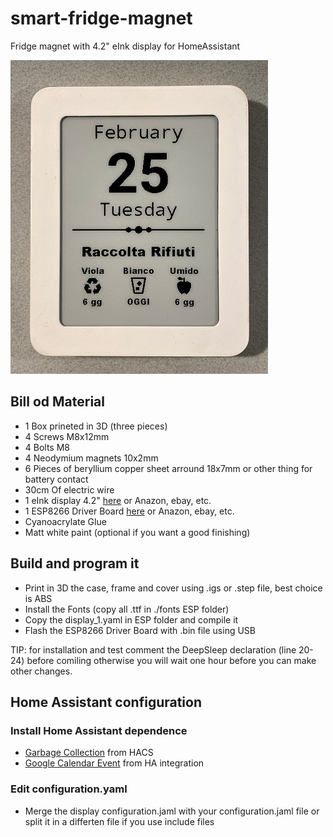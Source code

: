 # smart-fridge-magnet
Fridge magnet with 4.2" eInk display for HomeAssistant

![Image](https://raw.githubusercontent.com/MarcoFranchi/smart-fridge-magnet/master/IMG_0280%20(2).jpg)
## Bill od Material
* 1 Box prineted in 3D (three pieces)
* 4 Screws M8x12mm 
* 4 Bolts M8
* 4 Neodymium magnets 10x2mm
* 6 Pieces of beryllium copper sheet arround 18x7mm or other thing for battery contact
* 30cm Of electric wire
* 1 eInk display 4.2" [here](https://www.waveshare.com/e-Paper-ESP8266-Driver-Board.htm) or Anazon, ebay, etc.
* 1 ESP8266 Driver Board [here](https://www.waveshare.com/product/displays/e-paper/epaper-2/4.2inch-e-paper.htm) or Anazon, ebay, etc.
* Cyanoacrylate Glue
* Matt white paint (optional if you want a good finishing)
## Build and program it
* Print in 3D the case, frame and cover using .igs or .step file, best choice is ABS
* Install the Fonts (copy all .ttf in ./fonts ESP folder) 
* Copy the display_1.yaml in ESP folder and compile it
* Flash the ESP8266 Driver Board with .bin file using USB

TIP: for installation and test comment the DeepSleep declaration (line 20-24) before comiling otherwise you will wait one hour before you can make other changes.
## Home Assistant configuration
### Install Home Assistant dependence 
* [Garbage Collection](https://github.com/bruxy70/Garbage-Collection) from HACS
* [Google Calendar Event](https://www.home-assistant.io/integrations/calendar.google/) from HA integration
### Edit configuration.yaml
* Merge the display configuration.jaml with your configuration.jaml file or split it in a differten file if you use include files
